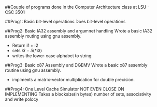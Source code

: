 ##Couple of programs done in the Computer Architecture class at LSU - CSC 3501

##Prog1: Basic bit-level operations
Does bit-level operations

##Prog2: Basic IA32 assembly and argumnet handling
Wrote a basic IA32 assembly routing using gnu assembly.
 - Return i1 + i2
 - sets *i3 = 5*(*i3)
 - writes the lower-case alphabet to string

##Prog3: Basic x87 Assembly and DGEMV
Wrote a basic x87 assembly routine using gnu assembly.
 - implments a matrix-vector multiplication for double precision.

##Prog4: One Level Cache Simulator
NOT EVEN CLOSE ON IMPLEMENTING
Takes a blocksize(in bytes) number of sets, associativity and write polocy
